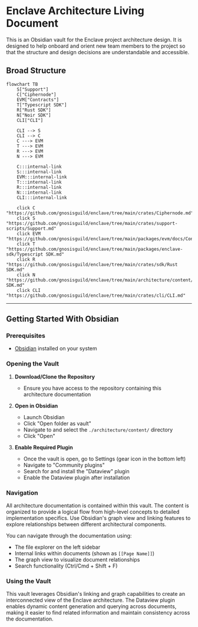 # Enclave Architecture Living Document

This is an Obsidian vault for the Enclave project architecture design. It is designed to help onboard and orient new team members to the project so that the structure and design decisions are understandable and accessible.

## Broad Structure

```mermaid
flowchart TB
    S["Support"]
    C["Ciphernode"]
    EVM["Contracts"]
    T["Typescript SDK"]
    R["Rust SDK"]
    N["Noir SDK"]
    CLI["CLI"]

    CLI --> S
    CLI --> C
    C ---> EVM
    T ---> EVM
    R ---> EVM
	N ---> EVM

    C:::internal-link
    S:::internal-link
    EVM:::internal-link
    T:::internal-link
    R:::internal-link
    N:::internal-link
    CLI:::internal-link

    click C "https://github.com/gnosisguild/enclave/tree/main/crates/Ciphernode.md"
    click S "https://github.com/gnosisguild/enclave/tree/main/crates/support-scripts/Support.md"
    click EVM "https://github.com/gnosisguild/enclave/tree/main/packages/evm/docs/Contracts.md"
    click T "https://github.com/gnosisguild/enclave/tree/main/packages/enclave-sdk/Typescript SDK.md"
    click R "https://github.com/gnosisguild/enclave/tree/main/crates/sdk/Rust SDK.md"
    click N "https://github.com/gnosisguild/enclave/tree/main/architecture/content/Noir SDK.md"
    click CLI "https://github.com/gnosisguild/enclave/tree/main/crates/cli/CLI.md"
```


---

## Getting Started With Obsidian

### Prerequisites

- [Obsidian](https://obsidian.md/) installed on your system

### Opening the Vault

1. **Download/Clone the Repository**

   - Ensure you have access to the repository containing this architecture documentation

2. **Open in Obsidian**

   - Launch Obsidian
   - Click "Open folder as vault"
   - Navigate to and select the `./architecture/content/` directory
   - Click "Open"

3. **Enable Required Plugin**
   - Once the vault is open, go to Settings (gear icon in the bottom left)
   - Navigate to "Community plugins"
   - Search for and install the "Dataview" plugin
   - Enable the Dataview plugin after installation

### Navigation

All architecture documentation is contained within this vault. The content is organized to provide a logical flow from high-level concepts to detailed implementation specifics. Use Obsidian's graph view and linking features to explore relationships between different architectural components.

You can navigate through the documentation using:

- The file explorer on the left sidebar
- Internal links within documents (shown as `[[Page Name]]`)
- The graph view to visualize document relationships
- Search functionality (Ctrl/Cmd + Shift + F)

### Using the Vault

This vault leverages Obsidian's linking and graph capabilities to create an interconnected view of the Enclave architecture. The Dataview plugin enables dynamic content generation and querying across documents, making it easier to find related information and maintain consistency across the documentation.

